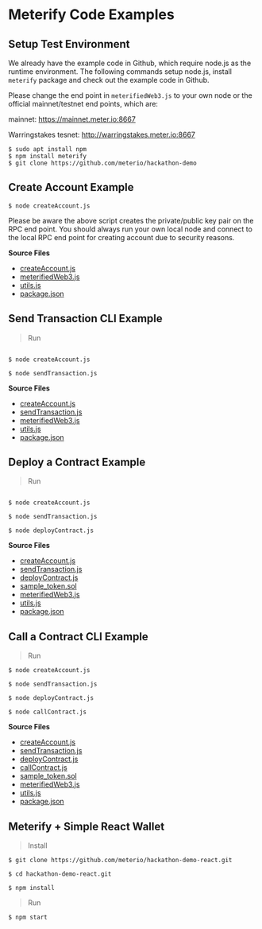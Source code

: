 # Meterify Code Examples

## Setup Test Environment  <a id="create-account-example"></a>

We already have the example code in Github, which require node.js as the runtime environment.  The following commands setup node.js, install `meterify` package and check out the example code in Github.  

Please change the end point in `meterifiedWeb3.js` to your own node or the official mainnet/testnet end points, which are:

mainnet: https://mainnet.meter.io:8667

Warringstakes tesnet: http://warringstakes.meter.io:8667

```text
$ sudo apt install npm
$ npm install meterify
$ git clone https://github.com/meterio/hackathon-demo
```

## Create Account Example <a id="create-account-example"></a>

```text
$ node createAccount.js
```

Please be aware the above script creates the private/public key pair on the RPC end point.  You should always run your own local node and connect to the local RPC end point for creating account due to security reasons.

**Source Files**

* [createAccount.js](https://docs.meter.io/examples/includes/create-account/createAccount.js)
* [meterifiedWeb3.js](https://docs.meter.io/examples/includes/create-account/meterifiedWeb3.js)
* [utils.js](https://docs.meter.io/examples/includes/create-account/utils.js)
* [package.json](https://docs.meter.io/examples/includes/create-account/package.json)

## Send Transaction CLI Example <a id="send-transaction-cli-example"></a>

> Run

```text

$ node createAccount.js

$ node sendTransaction.js

```

**Source Files**

* [createAccount.js](https://docs.meter.io/examples/includes/send-transaction/createAccount.js)
* [sendTransaction.js](https://docs.meter.io/examples/includes/send-transaction/sendTransaction.js)
* [meterifiedWeb3.js](https://docs.meter.io/examples/includes/send-transaction/meterifiedWeb3.js)
* [utils.js](https://docs.meter.io/examples/includes/send-transaction/utils.js)
* [package.json](https://docs.meter.io/examples/includes/send-transaction/package.json)

## Deploy a Contract Example <a id="deploy-a-contract-example"></a>

> Run

```text

$ node createAccount.js

$ node sendTransaction.js

$ node deployContract.js
```

**Source Files**

* [createAccount.js](https://docs.meter.io/examples/includes/deploy-contract/createAccount.js)
* [sendTransaction.js](https://docs.meter.io/examples/includes/deploy-contract/sendTransaction.js)
* [deployContract.js](https://docs.meter.io/examples/includes/deploy-contract/deployContract.js)
* [sample\_token.sol](https://docs.meter.io/examples/includes/deploy-contract/sample_token.sol)
* [meterifiedWeb3.js](https://docs.meter.io/examples/includes/deploy-contract/meterifiedWeb3.js)
* [utils.js](https://docs.meter.io/examples/includes/deploy-contract/utils.js)
* [package.json](https://docs.meter.io/examples/includes/deploy-contract/package.json)

## Call a Contract CLI Example <a id="call-a-contract-cli-example"></a>

> Run

```text
$ node createAccount.js

$ node sendTransaction.js

$ node deployContract.js

$ node callContract.js
```

**Source Files**

* [createAccount.js](https://docs.meter.io/examples/includes/call-contract/createAccount.js)
* [sendTransaction.js](https://docs.meter.io/examples/includes/call-contract/sendTransaction.js)
* [deployContract.js](https://docs.meter.io/examples/includes/call-contract/deployContract.js)
* [callContract.js](https://docs.meter.io/examples/includes/call-contract/callContract.js)
* [sample\_token.sol](https://docs.meter.io/examples/includes/call-contract/sample_token.sol)
* [meterifiedWeb3.js](https://docs.meter.io/examples/includes/call-contract/meterifiedWeb3.js)
* [utils.js](https://docs.meter.io/examples/includes/call-contract/utils.js)
* [package.json](https://docs.meter.io/examples/includes/call-contract/package.json)

## Meterify + Simple React Wallet <a id="meterify-react"></a>

> Install

```text
$ git clone https://github.com/meterio/hackathon-demo-react.git

$ cd hackathon-demo-react.git

$ npm install
```

> Run

```text
$ npm start
```

